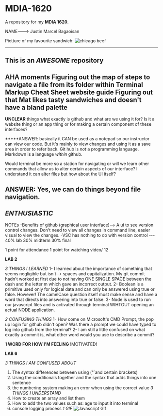 # MDIA-1620
A repository for my **MDIA 1620**.

NAME---> Justin Marcel Bagaoisan

Pictture of my favourite sandwich:
	![chicago beef](https://i.ytimg.com/vi/xrXDdlrcuKs/hq720.jpg?sqp=-oaymwEhCK4FEIIDSFryq4qpAxMIARUAAAAAGAElAADIQj0AgKJD&rs=AOn4CLAYkRbu2ff3vlAYBRIWOM_Xb9jUHw)

--------------------
This is an *AWESOME* repository
--------------------
**AHA** moments
Figuring out the map of steps to navigate a file from its folder within Terminal
Markup Cheat Sheet website guide
Figuring out that Mat likes tasty sandwiches and doesn't have a bland palette
--------------------
**UNCLEAR** things
what exactly is github and what are we using it for? Is it a website thing or an app thing or for making a certain component of these interfaces? 

*****ANSWER: basically it CAN be used as a notepad so our instructor can view our code. But it's mainly to view changes and using it as a save area in order to refer back. Git hub is *not* a programming language. Markdown is a language *within* github.

Would terminal be more so a station for navigating or will we learn other commands that allow us to alter certain aspects of our interface? I understand it can alter files but how about the UI itself? 

ANSWER: Yes, we can do things beyond file navigation.
--------------------
*ENTHUSIASTIC*
--------------------
NOTEs
-Benefits of github (graphical user interface)--> A ui to see version control changes. Don't need to view all changes in command line, easier visual to view the changes. 
-VSC has nothing to do with version control
*---*
40% lab
30% midterm
30% final

1 point for attendance
1 point for watching video/ 12

**LAB 2**

*3 THINGS I LEARNED*
1- I learned about the importance of something that seems negligible but isn't--> spaces and capitalization. My git commit hadn't worked at first due to not having ONE SINGLE SPACE between the dash and the letter m which gave an incorrect output.
2- Boolean is a primitive used only for logical data and can only be answered using true or false. However! The camelCase question itself must make sense and have a word that directs into answering into true or false.
3- Node is used to run our javascript files and is activated through terminal WIHTOUT opening an actual NODE application.

*2 CONFUSING THINGS*
1- How come on Microsoft's CMD Prompt, the pop up login for github didn't open? Was there a prompt we could have typed to log into github from the terminal?
2- I am still a little confused on what exactly a commit is, what other word would you use to describe a commit?

**1 WORD FOR HOW I'M FEELING**
!MOTIVATED!

**LAB 6**

*3 THINGS I AM CONFUSED ABOUT*
1. The syntax differences between using ("`and certain brackets)
2. Using the conditionals together and the syntax that adds things into one sentence
3. the numbering system making an error when using the correct value
*3 THINGS I UNDERSTAND*
1. How to create an array and list them
2. How to add the two values such as: age to input it into terminal
3. console logging process
*1 GIF*
![Javascript Gif](https://tenor.com/lrihZ6POWuF.gif)
